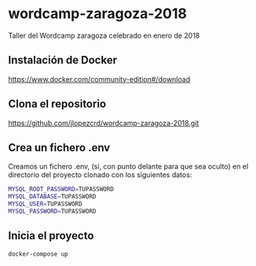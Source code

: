# wordcamp-zaragoza-2018
Taller del Wordcamp zaragoza celebrado en enero de 2018

## Instalación de Docker
https://www.docker.com/community-edition#/download

## Clona el repositorio
https://github.com/jlopezcrd/wordcamp-zaragoza-2018.git

## Crea un fichero .env
Creamos un fichero .env, (sí, con punto delante para que sea oculto) en el directorio del proyecto clonado con los siguientes datos:

```bash
MYSQL_ROOT_PASSWORD=TUPASSWORD
MYSQL_DATABASE=TUPASSWORD
MYSQL_USER=TUPASSWORD
MYSQL_PASSWORD=TUPASSWORD
```

## Inicia el proyecto
```bash
docker-compose up
```

